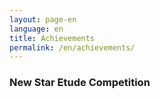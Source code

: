 ```yaml
---
layout: page-en
language: en
title: Achievements
permalink: /en/achievements/
---
```


### New Star Etude Competition

